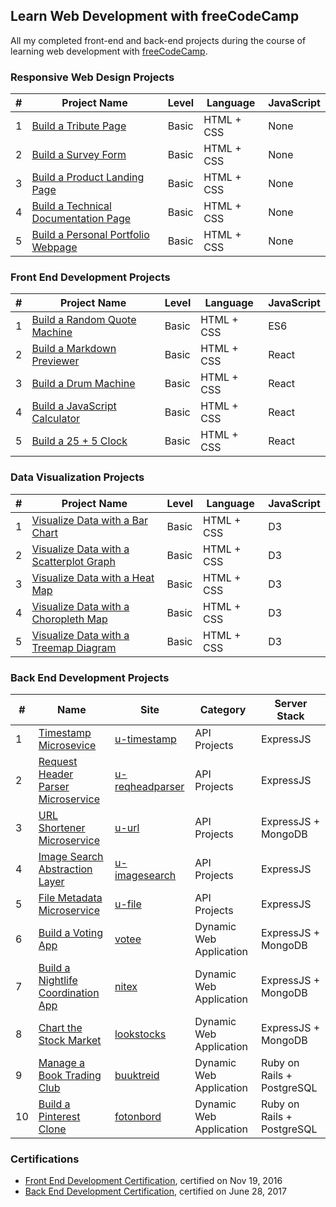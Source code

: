 ## Learn Web Development with freeCodeCamp
All my completed front-end and back-end projects during the course of learning web development with [freeCodeCamp](https://www.freecodecamp.org/).

### Responsive Web Design Projects
| # | Project Name | Level | Language | JavaScript |
|---|------|-------|------|-----|
|1|[Build a Tribute Page](https://codepen.io/thanhgt86/pen/NWdVjqj)|Basic|HTML + CSS|None|
|2|[Build a Survey Form](https://codepen.io/thanhgt86/pen/YzZqZJo)|Basic|HTML + CSS|None|
|3|[Build a Product Landing Page](https://codepen.io/thanhgt86/pen/ExWWyzM)|Basic|HTML + CSS|None|
|4|[Build a Technical Documentation Page](https://codepen.io/thanhgt86/pen/rNyZMJr)|Basic|HTML + CSS|None|
|5|[Build a Personal Portfolio Webpage](https://codepen.io/thanhgt86/pen/gOmQjWo)|Basic|HTML + CSS|None|

### Front End Development Projects
| # | Project Name | Level | Language | JavaScript |
|---|------|-------|------|-----|
|1|[Build a Random Quote Machine](https://codepen.io/thanhgt86/pen/wvedexL)|Basic|HTML + CSS|ES6|
|2|[Build a Markdown Previewer](https://codepen.io/thanhgt86/pen/wveyBOE)|Basic|HTML + CSS|React|
|3|[Build a Drum Machine](https://codepen.io/thanhgt86/pen/XWgBxxQ)|Basic|HTML + CSS|React|
|4|[Build a JavaScript Calculator](https://codepen.io/thanhgt86/pen/eYEpYjV)|Basic|HTML + CSS|React|
|5|[Build a 25 + 5 Clock](https://codepen.io/thanhgt86/pen/VwzmYyd)|Basic|HTML + CSS|React|

### Data Visualization Projects
| # | Project Name | Level | Language | JavaScript |
|---|------|-------|------|-----|
|1|[Visualize Data with a Bar Chart](https://codepen.io/thanhgt86/pen/qBXXJWE)|Basic|HTML + CSS|D3|
|2|[Visualize Data with a Scatterplot Graph](https://codepen.io/thanhgt86/pen/wvqYmbv)|Basic|HTML + CSS|D3|
|3|[Visualize Data with a Heat Map](https://codepen.io/thanhgt86/pen/XWaQYrj)|Basic|HTML + CSS|D3|
|4|[Visualize Data with a Choropleth Map](https://codepen.io/thanhgt86/pen/abLoqrZ)|Basic|HTML + CSS|D3|
|5|[Visualize Data with a Treemap Diagram](https://codepen.io/thanhgt86/pen/abLogNm)|Basic|HTML + CSS|D3|


### Back End Development Projects
| # | Name | Site | Category | Server Stack |
|---|------|------|----------|--------------|
|1|[Timestamp Microsevice](https://github.com/Thieurom/fcc-timestamp)|[u-timestamp](https://u-timestamp.herokuapp.com/)|API Projects|ExpressJS|
|2|[Request Header Parser Microservice](https://github.com/Thieurom/fcc-reqheadparser)|[u-reqheadparser](https://u-reqheadparser.herokuapp.com/)|API Projects|ExpressJS|
|3|[URL Shortener Microservice](https://github.com/Thieurom/fcc-uurl)|[u-url](https://u-url.herokuapp.com/)|API Projects|ExpressJS + MongoDB|
|4|[Image Search Abstraction Layer](https://github.com/Thieurom/fcc-imagesearch)|[u-imagesearch](https://u-imagesearch.herokuapp.com/)|API Projects|ExpressJS|
|5|[File Metadata Microservice](https://github.com/Thieurom/fcc-filemetadata)|[u-file](https://u-file.herokuapp.com/)|API Projects|ExpressJS|
|6|[Build a Voting App](https://github.com/Thieurom/fcc-voting)|[votee](https://votee.herokuapp.com/)|Dynamic Web Application|ExpressJS + MongoDB|
|7|[Build a Nightlife Coordination App](https://github.com/Thieurom/fcc-nitex)|[nitex](https://nitex.herokuapp.com/)|Dynamic Web Application|ExpressJS + MongoDB|
|8|[Chart the Stock Market](https://github.com/Thieurom/fcc-lookstocks)|[lookstocks](https://lookstocks.herokuapp.com/)|Dynamic Web Application|ExpressJS + MongoDB|
|9|[Manage a Book Trading Club](https://github.com/Thieurom/fcc-buuktreid)|[buuktreid](https://buuktreid.herokuapp.com/)|Dynamic Web Application|Ruby on Rails + PostgreSQL|
|10|[Build a Pinterest Clone](https://github.com/Thieurom/fcc-fotonbord)|[fotonbord](https://fotonbord.herokuapp.com/)|Dynamic Web Application|Ruby on Rails + PostgreSQL|

### Certifications
- [Front End Development Certification](https://www.freecodecamp.org/thieurom/front-end-certification), certified on Nov 19, 2016
- [Back End Development Certification](https://www.freecodecamp.org/thieurom/back-end-certification), certified on June 28, 2017
